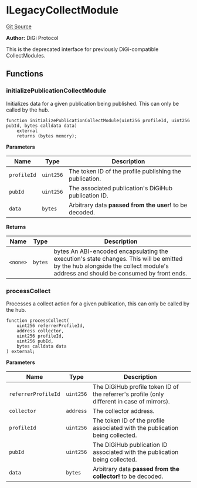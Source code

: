 # ILegacyCollectModule
[Git Source](https://github.com/digiv3rse/core-contracts/blob/5454b58664fab805b6888a68ff40915d251f32f3/contracts/interfaces/ILegacyCollectModule.sol)

**Author:**
DiGi Protocol

This is the deprecated interface for previously DiGi-compatible CollectModules.


## Functions
### initializePublicationCollectModule

Initializes data for a given publication being published. This can only be called by the hub.


```solidity
function initializePublicationCollectModule(uint256 profileId, uint256 pubId, bytes calldata data)
    external
    returns (bytes memory);
```
**Parameters**

|Name|Type|Description|
|----|----|-----------|
|`profileId`|`uint256`|The token ID of the profile publishing the publication.|
|`pubId`|`uint256`|The associated publication's DiGiHub publication ID.|
|`data`|`bytes`|Arbitrary data __passed from the user!__ to be decoded.|

**Returns**

|Name|Type|Description|
|----|----|-----------|
|`<none>`|`bytes`|bytes An ABI-encoded encapsulating the execution's state changes. This will be emitted by the hub alongside the collect module's address and should be consumed by front ends.|


### processCollect

Processes a collect action for a given publication, this can only be called by the hub.


```solidity
function processCollect(
    uint256 referrerProfileId,
    address collector,
    uint256 profileId,
    uint256 pubId,
    bytes calldata data
) external;
```
**Parameters**

|Name|Type|Description|
|----|----|-----------|
|`referrerProfileId`|`uint256`|The DiGiHub profile token ID of the referrer's profile (only different in case of mirrors).|
|`collector`|`address`|The collector address.|
|`profileId`|`uint256`|The token ID of the profile associated with the publication being collected.|
|`pubId`|`uint256`|The DiGiHub publication ID associated with the publication being collected.|
|`data`|`bytes`|Arbitrary data __passed from the collector!__ to be decoded.|



